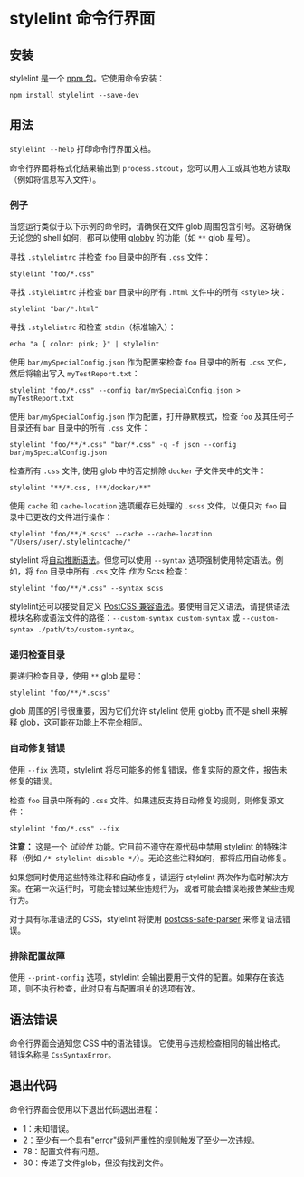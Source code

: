 # stylelint 命令行界面

## 安装

stylelint 是一个 [npm 包](https://www.npmjs.com/package/stylelint)。它使用命令安装：

```shell
npm install stylelint --save-dev
```

<!-- TOC -->

## 用法

`stylelint --help` 打印命令行界面文档。

命令行界面将格式化结果输出到 `process.stdout`，您可以用人工或其他地方读取（例如将信息写入文件）。

### 例子

当您运行类似于以下示例的命令时，请确保在文件 glob 周围包含引号。这将确保无论您的 shell 如何，都可以使用 [globby](https://github.com/sindresorhus/globby) 的功能（如 `**` glob 星号）。

寻找 `.stylelintrc` 并检查 `foo` 目录中的所有 `.css` 文件：

```shell
stylelint "foo/*.css"
```

寻找 `.stylelintrc` 并检查 `bar` 目录中的所有 `.html` 文件中的所有 `<style>` 块：

```shell
stylelint "bar/*.html"
```

寻找 `.stylelintrc` 和检查 `stdin`（标准输入）：

```shell
echo "a { color: pink; }" | stylelint
```

使用 `bar/mySpecialConfig.json` 作为配置来检查 `foo` 目录中的所有 `.css` 文件，然后将输出写入 `myTestReport.txt`：

```shell
stylelint "foo/*.css" --config bar/mySpecialConfig.json > myTestReport.txt
```

使用 `bar/mySpecialConfig.json` 作为配置，打开静默模式，检查 `foo` 及其任何子目录还有 `bar` 目录中的所有 `.css` 文件：

```shell
stylelint "foo/**/*.css" "bar/*.css" -q -f json --config bar/mySpecialConfig.json
```

检查所有 `.css` 文件, 使用 glob 中的否定排除 `docker` 子文件夹中的文件：

```shell
stylelint "**/*.css, !**/docker/**"
```

使用 `cache` 和 `cache-location` 选项缓存已处理的 `.scss` 文件，以便只对 `foo` 目录中已更改的文件进行操作：

```shell
stylelint "foo/**/*.scss" --cache --cache-location "/Users/user/.stylelintcache/"
```

stylelint 将[自动推断语法](css-processors.md#parsing-non-standard-syntax)。但您可以使用 `--syntax` 选项强制使用特定语法。例如，将 `foo` 目录中所有 `.css` 文件 _作为 Scss_ 检查：

```shell
stylelint "foo/**/*.css" --syntax scss
```

stylelint还可以接受自定义 [PostCSS 兼容语法](https://github.com/postcss/postcss#syntaxes)。要使用自定义语法，请提供语法模块名称或语法文件的路径：`--custom-syntax custom-syntax` 或 `--custom-syntax ./path/to/custom-syntax`。

### 递归检查目录

要递归检查目录，使用 `**` glob 星号：

```shell
stylelint "foo/**/*.scss"
```

glob 周围的引号很重要，因为它们允许 stylelint 使用 globby 而不是 shell 来解释 glob，这可能在功能上不完全相同。

### 自动修复错误

使用 `--fix` 选项，stylelint 将尽可能多的修复错误，修复实际的源文件，报告未修复的错误。

检查 `foo` 目录中所有的 `.css` 文件。如果违反支持自动修复的规则，则修复源文件：

```shell
stylelint "foo/*.css" --fix
```

**注意：** 这是一个 _试验性_ 功能。它目前不遵守在源代码中禁用 stylelint 的特殊注释（例如 `/* stylelint-disable */`）。无论这些注释如何，都将应用自动修复。

如果您同时使用这些特殊注释和自动修复，请运行 stylelint 两次作为临时解决方案。在第一次运行时，可能会错过某些违规行为，或者可能会错误地报告某些违规行为。

对于具有标准语法的 CSS，stylelint 将使用 [postcss-safe-parser](https://github.com/postcss/postcss-safe-parser) 来修复语法错误。

### 排除配置故障

使用 `--print-config` 选项，stylelint 会输出要用于文件的配置。如果存在该选项，则不执行检查，此时只有与配置相关的选项有效。

## 语法错误

命令行界面会通知您 CSS 中的语法错误。
它使用与违规检查相同的输出格式。
错误名称是 `CssSyntaxError`。

## 退出代码

命令行界面会使用以下退出代码退出进程：

-   1：未知错误。
-   2：至少有一个具有"error"级别严重性的规则触发了至少一次违规。
-   78：配置文件有问题。
-   80：传递了文件glob，但没有找到文件。
